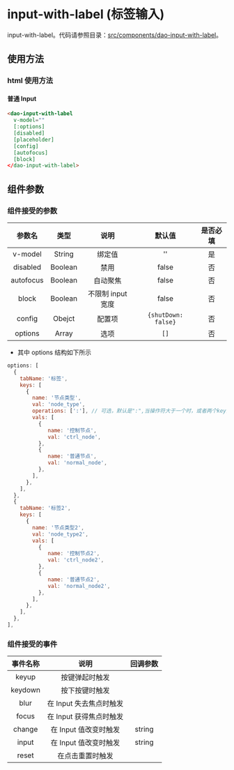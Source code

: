 # input-with-label (标签输入)

input-with-label。代码请参照目录：[src/components/dao-input-with-label](../src/components/dao-input-with-label)。

## 使用方法

### html 使用方法

#### 普通 Input

``` html
<dao-input-with-label
  v-model=""
  [:options]
  [disabled]
  [placeholder]
  [config]
  [autofocus]
  [block]
</dao-input-with-label>
```

## 组件参数

### 组件接受的参数

| 参数名 | 类型 | 说明 | 默认值 | 是否必填 |
|:-----:|:----:|:---:|:-----:|:------:|
| v-model | String | 绑定值 | '' | 是 |
| disabled | Boolean | 禁用 | false | 否 |
| autofocus | Boolean | 自动聚焦 | false | 否 |
| block | Boolean | 不限制 input 宽度 | false | 否 |
| config | Obejct | 配置项 | ``` {shutDown: false} ``` | 否 |
| options | Array | 选项 | ``` [] ``` | 否 |

- 其中 options 结构如下所示

```javascript
options: [
  {
    tabName: '标签',
    keys: [
      {
        name: '节点类型',
        val: 'node_type',
        operations: [':'], // 可选，默认是":",当操作符大于一个时，或者两个key的operations不一致，那么输入提示将会展开变成三级菜单
        vals: [
          {
             name: '控制节点',
             val: 'ctrl_node',
          },
          {
             name: '普通节点',
             val: 'normal_node',
          },
        ],
      },
    ],
  },
  {
    tabName: '标签2',
    keys: [
      {
        name: '节点类型2',
        val: 'node_type2',
        vals: [
          {
             name: '控制节点2',
             val: 'ctrl_node2',
          },
          {
             name: '普通节点2',
             val: 'normal_node2',
          },
        ],
      },
    ],
  },
],

```

### 组件接受的事件

| 事件名称 | 说明 | 回调参数 |
|:-------:|:---:|:-------:|
| keyup | 按键弹起时触发 |  |
| keydown | 按下按键时触发 |  |
| blur | 在 Input 失去焦点时触发 |  |
| focus | 在 Input 获得焦点时触发 ||
| change | 在 Input 值改变时触发 | string |
| input | 在 Input 值改变时触发 | string|
| reset | 在点击重置时触发 | |